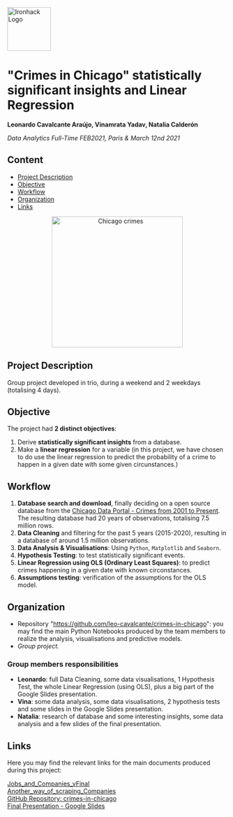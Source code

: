<img src="https://bit.ly/2VnXWr2" alt="Ironhack Logo" width="100"/>

# "Crimes in Chicago" statistically significant insights and Linear Regression
**Leonardo Cavalcante Araújo, Vinamrata Yadav, Natalia Calderón**

*Data Analytics Full-Time FEB2021, Paris & March 12nd 2021*

## Content
- [Project Description](#project-description)
- [Objective](#objective)
- [Workflow](#workflow)
- [Organization](#organization)
- [Links](#links)

<div style="text-align:center"><img src="https://static.fnac-static.com/multimedia/Images/FR/NR/da/97/6e/7247834/1540-1/tsp20151019102424/Chicago-crimes.jpg" alt="Chicago crimes" height="300"/></div>

## Project Description
Group project developed in trio, during a weekend and 2 weekdays (totalising 4 days).

## Objective
The project had **2 distinct objectives**:
1. Derive **statistically significant insights** from a database.
2. Make a **linear regression** for a variable (in this project, we have chosen to do use the linear regression to predict the probability of a crime to happen in a given date with some given circunstances.)

## Workflow
1. **Database search and download**, finally deciding on a open source database from the [Chicago Data Portal - Crimes from 2001 to Present](https://data.cityofchicago.org/Public-Safety/Crimes-2001-to-present-Dashboard/5cd6-ry5g). The resulting database had 20 years of observations, totalising 7.5 million rows.
2. **Data Cleaning** and filtering for the past 5 years (2015-2020), resulting in a database of around 1.5 million observations.
3. **Data Analysis & Visualisations**: Using `Python`, `Matplotlib` and `Seaborn`.
4. **Hypothesis Testing**: to test statistically significant events.
5. **Linear Regression using OLS (Ordinary Least Squares)**: to predict crimes happening in a given date with known circonstances.
6. **Assumptions testing**: verification of the assumptions for the OLS model.


## Organization
- Repository "https://github.com/leo-cavalcante/crimes-in-chicago": you may find the main Python Notebooks produced by the team members to realize the analysis, visualisations and predictive models.
- *Group project.*

### Group members responsibilities
- **Leonardo**: full Data Cleaning, some data visualisations, 1 Hypothesis Test, the whole Linear Regression (using OLS), plus a big part of the Google Slides presentation.
- **Vina**: some data analysis, some data visualisations, 2 hypothesis tests and some slides in the Google Slides presentation.
- **Natalia**: research of database and some interesting insights, some data analysis and a few slides of the final presentation.

## Links
Here you may find the relevant links for the main documents produced during this project:

[Jobs_and_Companies_vFinal](https://github.com/leo-cavalcante/WTTJ-webscraping/blob/master/Jobs_and_Companies_vFinal.ipynb)  
[Another_way_of_scraping_Companies](https://github.com/leo-cavalcante/WTTJ-webscraping/blob/master/Another_way_of_scraping_Companies.ipynb)  
[GitHub Repository: crimes-in-chicago](https://github.com/leo-cavalcante/crimes-in-chicago)  
[Final Presentation - Google Slides](https://docs.google.com/presentation/d/1HYy2y0r9RYXBZdHB-rna44OOrrhpHJox2JOGuDq41V8/edit?usp=sharing)